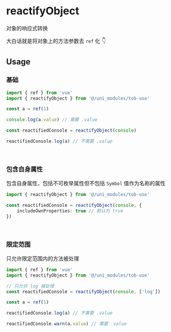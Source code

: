 # reactifyObject

对象的响应式转换

大白话就是将对象上的方法参数去 `ref` 化 👇

## Usage

### 基础

```js
import { ref } from 'vue'
import { reactifyObject } from '@/uni_modules/tob-use'

const a = ref(1)

console.log(a.value) // 需要 .value

const reactifiedConsole = reactifyObject(console)

reactifiedConsole.log(a) // 不需要 .value
```

<br />

### 包含自身属性

包含自身属性，包括不可枚举属性但不包括 `Symbol` 值作为名称的属性

```ts
import { reactifyObject } from '@/uni_modules/tob-use'

const reactifiedConsole = reactifyObject(console, {
    includeOwnProperties: true // 默认为 true
})
```

<br />

### 限定范围

只允许限定范围内的方法被处理

```ts
import { ref } from 'vue'
import { reactifyObject } from '@/uni_modules/tob-use'

// 只允许 log 被处理
const reactifiedConsole = reactifyObject(console, ['log'])

const a = ref(1)

reactifiedConsole.log(a) // 不需要 .value

reactifiedConsole.warn(a.value) // 需要 .value
```